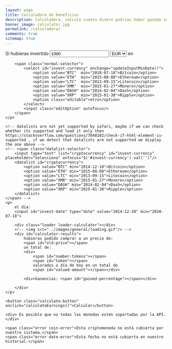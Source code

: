 ```yaml
---
layout: page
title: Calculadora de beneficios
description: Calculadora, calcula cuanto dinero podrías haber ganado invirtiendo en Bitcoin y otras criptomonedas a tiempo.
banner_image: calculator.jpg
permalink: /calculadora/
comments: true
sitemap: true
---
```


<div class="calculator-block">
	<p>
		Si hubieras invertido 
		<input id="invest-quantity" type="number" value="1000">
		<select id="invest-fiat">
			<option>EUR</option>
			<option>USD</option>
		</select> en 

		<span class="normal-selector">
			<select id="invest-currency" onchange="updateInputMinDate()">
				<option value="BTC"  min="2010-07-18">Bitcoin</option>
				<option value="ETH"  min="2015-08-08">Ethereum</option>
				<option value="LTC"  min="2013-09-15">Litecoin</option>
				<option value="XMR"  min="2015-01-27">Monero</option>
				<option value="DASH" min="2014-02-04">Dash</option>
				<option value="XRP"  min="2015-01-30">Ripple</option>
				<option class="editable">otro</option>
			</select>
			<input class="editOption" autofocus/>
		</span>
	</p>

	<!-- datalists are not yet supported by safari, maybe if we can check whether its supported and load it only then https://stackoverflow.com/questions/7048102/check-if-html-element-is-supported , if we detect that datalists are not supported we display the one above --> 
	<!-- <span class="datalist-selector">
		<input type="text" list="cryptocurrency" id="invest-currency" placeholder="Selecciona" onfocus="$('#invest-currency').val('')"/>
		<datalist id="cryptocurrency">
			<option value="BTC" min="2014-12-10">Bitcoin</option>
			<option value="ETH" min="2015-08-08">Ethereum</option>
			<option value="LTC" min="2013-09-15">Litecoin</option>
			<option value="XMR" min="2015-01-27">Monero</option>
			<option value="DASH" min="2014-02-04">Dash</option>
			<option value="XRP" min="2015-01-30">Ripple</option>
		</datalist>
	</span> -->
	<p>
		el día:
		<input id="invest-date" type="date" value="2014-12-10" min="2010-07-18">

		<div class="loader loader-calculator"></div>
		<!-- <img src="../images/general/loading.gif"/> -->
		<div id="calculator-results">
			hubieras podido comprar a un precio de:
			<span id="old-price"></span>
			un total de:
			<div>
				<span id="number-tokens"></span> 
				<span id="token"></span>
				valorados a día de hoy en un total de
				<span id="valued-amount"></span></div>

			<div>Ganancias: <span id="gained-percentage"></span></div>

		</div>
	</p>

	<button class="calculate-button" onclick="calculateEarnings()">Calcular</button>

	<div> Es posible que no todas las monedas estén soportadas por la API.</div>

	<span class="error coin-error">Esta criptomoneda no está cubierta por nuestro sistema.</span>
	<span class="error date-error">Esta fecha no está cubierta en nuestro historial.</span>
</div>


<script src="{{ site.baseurl }}/js/plugins.js?{{site.time | date: '%s%N'}}"></script>
<script defer src="{{ site.baseurl }}/js/calculator.js?{{site.time | date: '%s%N'}}"></script>	